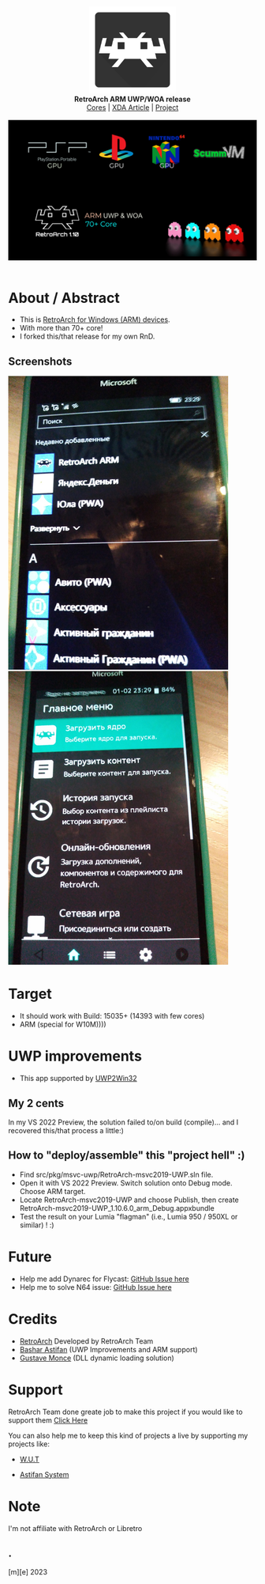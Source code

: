 <p align="center">
  <img src="assets/logo.png" width="176"><br>
  <b>RetroArch ARM UWP/WOA release</b><br/>
  <a href="./cores">Cores</a> |
  <a href="https://forum.xda-developers.com/t/retroarch-uwp-arm-release-n64-scummvm-and-more.4411251/">XDA Article</a> |
  <a href="https://github.com/libretro/RetroArch">Project</a> 
  <br/><br/>
  <img src="assets/screen.png"><br/><br/>
</p>


# About / Abstract
- This is [RetroArch for Windows (ARM) devices](https://github.com/basharast/RetroArch-ARM).
- With more than 70+ core! 
- I forked this/that release for my own RnD.

## Screenshots
![Installed](Images/shot1.png)
![Running](Images/shot2.png)

# Target
- It should work with Build: 15035+ (14393 with few cores)
- ARM (special for W10M))))

# UWP improvements
- This app supported by [UWP2Win32](https://github.com/basharast/UWP2Win32)

## My 2 cents
In my VS 2022 Preview, the solution failed to/on build (compile)... and I recovered this/that process 
a little:) 

## How to "deploy/assemble" this "project hell" :)
- Find src/pkg/msvc-uwp/RetroArch-msvc2019-UWP.sln file.
- Open it with VS 2022 Preview. Switch solution onto Debug mode. Choose ARM target.
- Locate RetroArch-msvc2019-UWP and choose Publish, then create RetroArch-msvc2019-UWP_1.10.6.0_arm_Debug.appxbundle
- Test the result on your Lumia "flagman" (i.e., Lumia 950 / 950XL or similar) ! :)

# Future
- Help me add Dynarec for Flycast: [GitHub Issue here](https://github.com/flyinghead/flycast/issues/545)
- Help me to solve N64 issue: [GitHub Issue here](https://github.com/mupen64plus/mupen64plus-video-rice/issues/102)


# Credits
- <a href="https://www.retroarch.com/">RetroArch</a> Developed by RetroArch Team 
- [Bashar Astifan](https://github.com/basharast/) (UWP Improvements and ARM support)
- [Gustave Monce](https://github.com/gus33000) (DLL dynamic loading solution)


# Support
RetroArch Team done greate job to make this project if you would like to support 
them <a href="https://www.retroarch.com/index.php?page=donate">Click Here</a>

You can also help me to keep this kind of projects a live by supporting my projects like:

- <a href="https://github.com/basharast/wut">W.U.T</a>

- <a href="https://github.com/basharast/AstifanSystem">Astifan System</a>

# Note
I'm not affiliate with RetroArch or Libretro 

## .
[m][e] 2023
